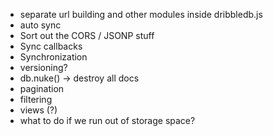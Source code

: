* separate url building and other modules inside dribbledb.js
* auto sync
* Sort out the CORS / JSONP stuff
* Sync callbacks
* Synchronization
* versioning?
* db.nuke() -> destroy all docs
* pagination
* filtering
* views (?)
* what to do if we run out of storage space?